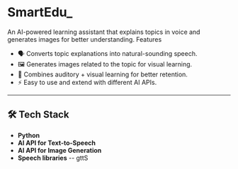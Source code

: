 # SmartEdu_
An AI-powered learning assistant that explains topics in voice and generates images for better understanding.
Features
- 🗣️ Converts topic explanations into natural-sounding speech.  
- 🖼️ Generates images related to the topic for visual learning.  
- 🤝 Combines auditory + visual learning for better retention.  
- ⚡ Easy to use and extend with different AI APIs.  

---

## 🛠️ Tech Stack
- **Python**  
- **AI API for Text-to-Speech**  
- **AI API for Image Generation**  
- **Speech libraries** -- gttS
